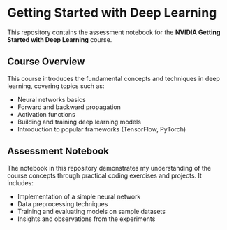 # Getting Started with Deep Learning  

This repository contains the assessment notebook for the **NVIDIA Getting Started with Deep Learning** course.  

## Course Overview  

This course introduces the fundamental concepts and techniques in deep learning, covering topics such as:  

- Neural networks basics  
- Forward and backward propagation  
- Activation functions  
- Building and training deep learning models  
- Introduction to popular frameworks (TensorFlow, PyTorch)  

## Assessment Notebook  

The notebook in this repository demonstrates my understanding of the course concepts through practical coding exercises and projects. It includes:  

- Implementation of a simple neural network  
- Data preprocessing techniques  
- Training and evaluating models on sample datasets  
- Insights and observations from the experiments  
